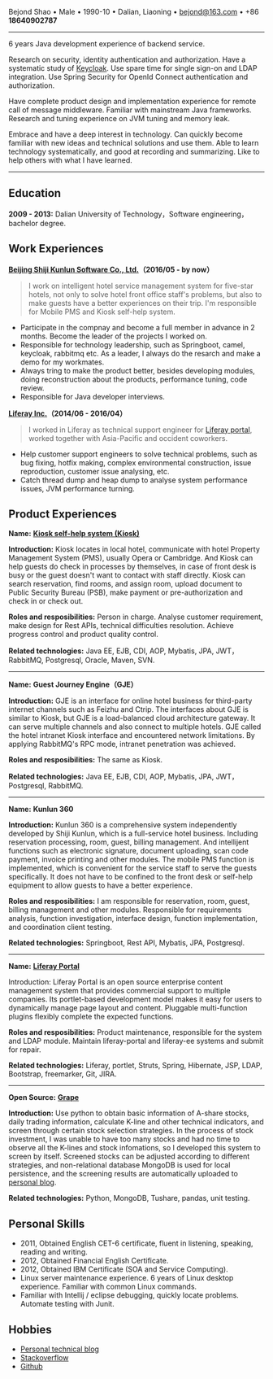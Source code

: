 Bejond Shao • Male • 1990-10 • Dalian, Liaoning • <bejond@163.com> • +86 **18640902787**

------
6 years Java development experience of backend service. 

Research on security, identity authentication and authorization. Have a systematic study of [Keycloak](https://www.keycloak.org/). Use spare time for single sign-on and LDAP integration. Use Spring Security for OpenId Connect authentication and authorization.

Have complete product design and implementation experience for remote call of message middleware. Familiar with mainstream Java frameworks. Research and tuning experience on JVM tuning and memory leak.

Embrace and have a deep interest in technology. Can quickly become familiar with new ideas and technical solutions and use them. Able to learn technology systematically, and good at recording and summarizing. Like to help others with what I have learned.

------

Education
----

**2009 - 2013:** Dalian University of Technology，Software engineering，bachelor degree.

Work Experiences
----

**[Beijing Shiji Kunlun Software Co., Ltd.](http://www.shijinet.cn)（2016/05 - by now）**
> I work on intelligent hotel service management system for five-star hotels, not only to solve hotel front office staff's problems, but also to make guests have a better experiences on their trip. I'm responsible for Mobile PMS and Kiosk self-help system.

* Participate in the compnay and become a full member in advance in 2 months. Become the leader of the projects I worked on.
* Responsible for technology leadership, such as Springboot, camel, keycloak, rabbitmq etc. As a leader, I always do the resarch and make a demo for my workmates.
* Always tring to make the product better, besides developing modules, doing reconstruction about the products, performance tuning, code review.
* Responsible for Java developer interviews.

**[Liferay Inc.](https://www.liferay.com)（2014/06 - 2016/04）**
> I worked in Liferay as technical support engineer for [Liferay portal](https://github.com/liferay/liferay-portal), worked together with Asia-Pacific and occident coworkers. 

* Help customer support engineers to solve technical problems, such as bug fixing, hotfix making, complex environmental construction, issue reproduction, customer issue analysing, etc.
* Catch thread dump and heap dump to analyse system performance issues, JVM performance turning. 

Product Experiences
----

**Name:** **[Kiosk self-help system (Kiosk)](http://www.shijinet.cn/Check%20in.html)**

**Introduction:** Kiosk locates in local hotel, communicate with hotel Property Management System (PMS), usually Opera or Cambridge. And Kiosk can help guests do check in processes by themselves, in case of front desk is busy or the guest doesn't want to contact with staff directly. Kiosk can search reservation, find rooms, and assign room, upload document to Public Security Bureau (PSB), make payment or pre-authorization and check in or check out.

**Roles and resposibilities:** Person in charge. Analyse customer requirement, make design for Rest APIs, technical difficulties resolution. Achieve progress control and product quality control.

**Related technologies:** Java EE, EJB, CDI, AOP, Mybatis, JPA, JWT，RabbitMQ, Postgresql, Oracle, Maven, SVN.

----

**Name:** **Guest Journey Engine（GJE）**

**Introduction:** GJE is an interface for online hotel business for third-party internet channels such as Feizhu and Ctrip. The interfaces about GJE is similar to Kiosk, but GJE is a load-balanced cloud architecture gateway. It can serve multiple channels and also connect to multiple hotels. GJE called the hotel intranet Kiosk interface and encountered network limitations. By applying RabbitMQ's RPC mode, intranet penetration was achieved.

**Roles and resposibilities:** The same as Kiosk.

**Related technologies:** Java EE, EJB, CDI, AOP, Mybatis, JPA, JWT，Postgresql, RabbitMQ.

----

**Name:** **Kunlun 360**

**Introduction:** Kunlun 360 is a comprehensive system independently developed by Shiji Kunlun, which is a full-service hotel business. Including reservation processing, room, guest, billing management. And intellijent functions such as electronic signature, document uploading, scan code payment, invoice printing and other modules. The mobile PMS function is implemented, which is convenient for the service staff to serve the guests specifically. It does not have to be confined to the front desk or self-help equipment to allow guests to have a better experience.

**Roles and resposibilities:** I am responsible for reservation, room, guest, billing management and other modules. Responsible for requirements analysis, function investigation, interface design, function implementation, and coordination client testing.

**Related technologies:** Springboot, Rest API, Mybatis, JPA, Postgresql.

----

**Name:** **[Liferay Portal](https://github.com/liferay/liferay-portal)**

Introduction: Liferay Portal is an open source enterprise content management system that provides commercial support to multiple companies. Its portlet-based development model makes it easy for users to dynamically manage page layout and content. Pluggable multi-function plugins flexibly complete the expected functions.

**Roles and resposibilities:** Product maintenance, responsible for the system and LDAP module. Maintain liferay-portal and liferay-ee systems and submit for repair.

**Related technologies:** Liferay, portlet, Struts, Spring, Hibernate, JSP, LDAP, Bootstrap, freemarker, Git, JIRA.

----

**Open Source:** **[Grape](https://github.com/bejondshao/grape)**

**Introduction:** Use python to obtain basic information of A-share stocks, daily trading information, calculate K-line and other technical indicators, and screen through certain stock selection strategies. In the process of stock investment, I was unable to have too many stocks and had no time to observe all the K-lines and stock infomations, so I developed this system to screen by itself. Screened stocks can be adjusted according to different strategies, and non-relational database MongoDB is used for local persistence, and the screening results are automatically uploaded to [personal blog](https://tech.bejond.org/2020/01/05/grape%E8%82%A1%E7%A5%A8%E5%88%97%E8%A1%A8-2020/).

**Related technologies:** Python, MongoDB, Tushare, pandas, unit testing.

Personal Skills
----
* 2011, Obtained English CET-6 certificate, fluent in listening, speaking, reading and writing.
* 2012, Obtained Financial English Certificate.
* 2012, Obtained IBM Certificate (SOA and Service Computing).
* Linux server maintenance experience. 6 years of Linux desktop experience. Familiar with common Linux commands.* Familiar with Intellij / eclipse debugging, quickly locate problems. Automate testing with Junit.

Hobbies
----
* [Personal technical blog](http://tech.bejond.org)
* [Stackoverflow](https://stackoverflow.com/users/3908814/bejond?tab=profile)
* [Github](https://github.com/bejondshao)


